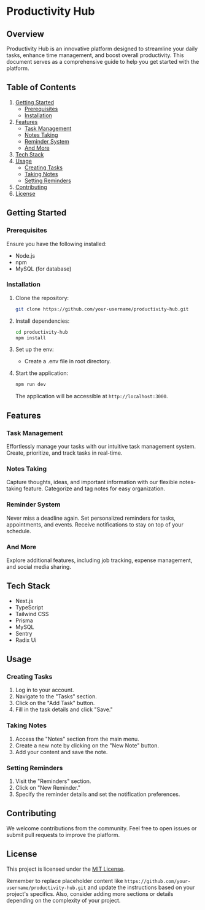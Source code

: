 # Productivity Hub

## Overview

Productivity Hub is an innovative platform designed to streamline your daily tasks, enhance time management, and boost overall productivity. This document serves as a comprehensive guide to help you get started with the platform.

## Table of Contents

1. [Getting Started](#getting-started)
   - [Prerequisites](#prerequisites)
   - [Installation](#installation)
2. [Features](#features)
   - [Task Management](#task-management)
   - [Notes Taking](#notes-taking)
   - [Reminder System](#reminder-system)
   - [And More](#and-more)
3. [Tech Stack](#tech-stack)
4. [Usage](#usage)
   - [Creating Tasks](#creating-tasks)
   - [Taking Notes](#taking-notes)
   - [Setting Reminders](#setting-reminders)
5. [Contributing](#contributing)
6. [License](#license)

## Getting Started

### Prerequisites

Ensure you have the following installed:

- Node.js
- npm
- MySQL (for database)

### Installation

1. Clone the repository:

   ```bash
   git clone https://github.com/your-username/productivity-hub.git
   ```

2. Install dependencies:

   ```bash
   cd productivity-hub
   npm install
   ```

3. Set up the env:

   - Create a .env file in root directory.

4. Start the application:

   ```bash
   npm run dev
   ```

   The application will be accessible at `http://localhost:3000`.

## Features

### Task Management

Effortlessly manage your tasks with our intuitive task management system. Create, prioritize, and track tasks in real-time.

### Notes Taking

Capture thoughts, ideas, and important information with our flexible notes-taking feature. Categorize and tag notes for easy organization.

### Reminder System

Never miss a deadline again. Set personalized reminders for tasks, appointments, and events. Receive notifications to stay on top of your schedule.

### And More

Explore additional features, including job tracking, expense management, and social media sharing.

## Tech Stack

- Next.js
- TypeScript
- Tailwind CSS
- Prisma
- MySQL
- Sentry
- Radix Ui

## Usage

### Creating Tasks

1. Log in to your account.
2. Navigate to the "Tasks" section.
3. Click on the "Add Task" button.
4. Fill in the task details and click "Save."

### Taking Notes

1. Access the "Notes" section from the main menu.
2. Create a new note by clicking on the "New Note" button.
3. Add your content and save the note.

### Setting Reminders

1. Visit the "Reminders" section.
2. Click on "New Reminder."
3. Specify the reminder details and set the notification preferences.

## Contributing

We welcome contributions from the community. Feel free to open issues or submit pull requests to improve the platform.

## License

This project is licensed under the [MIT License](LICENSE).

Remember to replace placeholder content like `https://github.com/your-username/productivity-hub.git` and update the instructions based on your project's specifics. Also, consider adding more sections or details depending on the complexity of your project.
